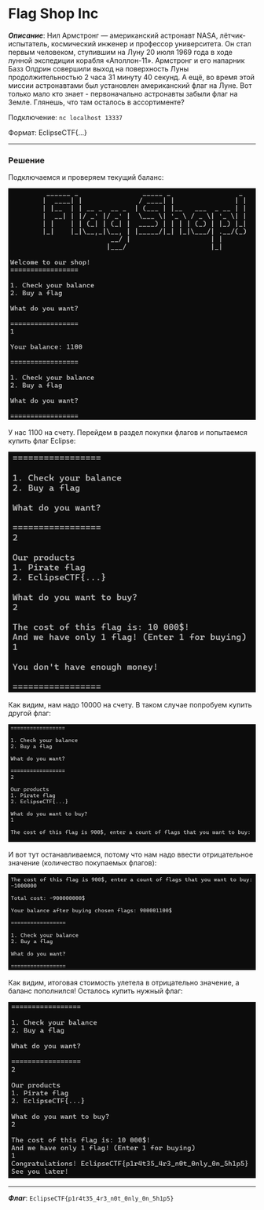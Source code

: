 # Flag Shop Inc

***Описание***: Нил Армстронг — американский астронавт NASA, лётчик-испытатель, космический инженер и профессор университета. Он стал первым человеком, ступившим на Луну 20 июля 1969 года в ходе лунной экспедиции корабля «Аполлон-11». Армстронг и его напарник Базз Олдрин совершили выход на поверхность Луны продолжительностью 2 часа 31 минуту 40 секунд. А ещё, во время этой миссии астронавтами был установлен американский флаг на Луне. Вот только мало кто знает - первоначально астронавты забыли флаг на Земле. Глянешь, что там осталось в ассортименте?

Подключение: `nc localhost 13337`

Формат: EclipseCTF{...}

---
### Решение

Подключаемся и проверяем текущий баланс:

![ScreenShot](Assets/For_Tasks/FlagShop-1.png)

У нас 1100 на счету. Перейдем в раздел покупки флагов и попытаемся купить флаг Eclipse:

![ScreenShot](Assets/For_Tasks/FlagShop-2.png)

Как видим, нам надо 10000 на счету. В таком случае попробуем купить другой флаг:

![ScreenShot](Assets/For_Tasks/FlagShop-3.png)

И вот тут останавливаемся, потому что нам надо ввести отрицательное значение (количество покупаемых флагов):

![ScreenShot](Assets/For_Tasks/FlagShop-4.png)

Как видим, итоговая стоимость улетела в отрицательно значение, а баланс пополнился! Осталось купить нужный флаг:

![ScreenShot](Assets/For_Tasks/FlagShop-5.png)

---

***Флаг***: `EclipseCTF{p1r4t35_4r3_n0t_0nly_0n_5h1p5}`